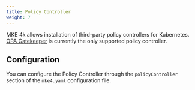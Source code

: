 ```yaml
---
title: Policy Controller
weight: 7
---
```


MKE 4k allows installation of third-party policy controllers for Kubernetes.
[OPA Gatekeeper](https://open-policy-agent.github.io/gatekeeper/website/docs/)
is currently the only supported policy controller.

## Configuration

You can configure the Policy Controller through the `policyController`
section of the `mke4.yaml` configuration file.